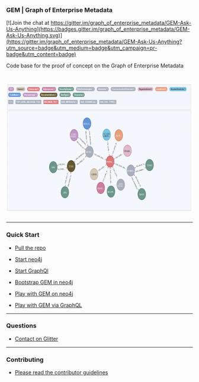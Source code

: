 ### GEM | Graph of Enterprise Metadata 

[![Join the chat at https://gitter.im/graph_of_enterprise_metadata/GEM-Ask-Us-Anything](https://badges.gitter.im/graph_of_enterprise_metadata/GEM-Ask-Us-Anything.svg)](https://gitter.im/graph_of_enterprise_metadata/GEM-Ask-Us-Anything?utm_source=badge&utm_medium=badge&utm_campaign=pr-badge&utm_content=badge)

Code base for the proof of concept on the Graph of Enterprise Metadata

# <img src="GEM.png" width="600" height="350" /> 

--------------------------------------------------------------------------------------------------------------------

### Quick Start

* [Pull the repo](https://github.com/Dee-Pac/GEM)

* [Start neo4j](https://github.com/Dee-Pac/GEM)

* [Start GraphQl](https://github.com/Dee-Pac/GEM)

* [Bootstrap GEM in neo4j](https://github.com/Dee-Pac/GEM)

* [Play with GEM on neo4j](https://github.com/Dee-Pac/GEM)

* [Play with GEM via GraphQL](https://github.com/Dee-Pac/GEM)


--------------------------------------------------------------------------------------------------------------------

### Questions

* [Contact on Glitter](https://github.com/Dee-Pac/GEM)

--------------------------------------------------------------------------------------------------------------------

### Contributing

* [Please read the contributor guidelines](https://github.com/Dee-Pac/GEM)

